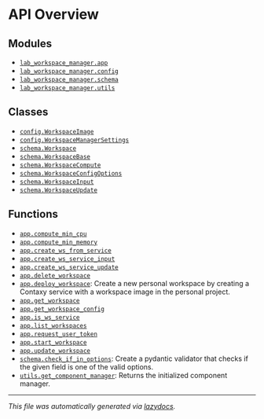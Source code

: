 <!-- markdownlint-disable -->

# API Overview

## Modules

- [`lab_workspace_manager.app`](./lab_workspace_manager.app.md#module-lab_workspace_managerapp)
- [`lab_workspace_manager.config`](./lab_workspace_manager.config.md#module-lab_workspace_managerconfig)
- [`lab_workspace_manager.schema`](./lab_workspace_manager.schema.md#module-lab_workspace_managerschema)
- [`lab_workspace_manager.utils`](./lab_workspace_manager.utils.md#module-lab_workspace_managerutils)

## Classes

- [`config.WorkspaceImage`](./lab_workspace_manager.config.md#class-workspaceimage)
- [`config.WorkspaceManagerSettings`](./lab_workspace_manager.config.md#class-workspacemanagersettings)
- [`schema.Workspace`](./lab_workspace_manager.schema.md#class-workspace)
- [`schema.WorkspaceBase`](./lab_workspace_manager.schema.md#class-workspacebase)
- [`schema.WorkspaceCompute`](./lab_workspace_manager.schema.md#class-workspacecompute)
- [`schema.WorkspaceConfigOptions`](./lab_workspace_manager.schema.md#class-workspaceconfigoptions)
- [`schema.WorkspaceInput`](./lab_workspace_manager.schema.md#class-workspaceinput)
- [`schema.WorkspaceUpdate`](./lab_workspace_manager.schema.md#class-workspaceupdate)

## Functions

- [`app.compute_min_cpu`](./lab_workspace_manager.app.md#function-compute_min_cpu)
- [`app.compute_min_memory`](./lab_workspace_manager.app.md#function-compute_min_memory)
- [`app.create_ws_from_service`](./lab_workspace_manager.app.md#function-create_ws_from_service)
- [`app.create_ws_service_input`](./lab_workspace_manager.app.md#function-create_ws_service_input)
- [`app.create_ws_service_update`](./lab_workspace_manager.app.md#function-create_ws_service_update)
- [`app.delete_workspace`](./lab_workspace_manager.app.md#function-delete_workspace)
- [`app.deploy_workspace`](./lab_workspace_manager.app.md#function-deploy_workspace): Create a new personal workspace by creating a Contaxy service with a workspace image in the personal project.
- [`app.get_workspace`](./lab_workspace_manager.app.md#function-get_workspace)
- [`app.get_workspace_config`](./lab_workspace_manager.app.md#function-get_workspace_config)
- [`app.is_ws_service`](./lab_workspace_manager.app.md#function-is_ws_service)
- [`app.list_workspaces`](./lab_workspace_manager.app.md#function-list_workspaces)
- [`app.request_user_token`](./lab_workspace_manager.app.md#function-request_user_token)
- [`app.start_workspace`](./lab_workspace_manager.app.md#function-start_workspace)
- [`app.update_workspace`](./lab_workspace_manager.app.md#function-update_workspace)
- [`schema.check_if_in_options`](./lab_workspace_manager.schema.md#function-check_if_in_options): Create a pydantic validator that checks if the given field is one of the valid options.
- [`utils.get_component_manager`](./lab_workspace_manager.utils.md#function-get_component_manager): Returns the initialized component manager.


---

_This file was automatically generated via [lazydocs](https://github.com/ml-tooling/lazydocs)._
